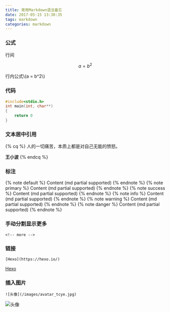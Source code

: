 ```yaml
---
title: 常用Markdown语法备忘
date: 2017-05-15 13:30:35
tags: markdown
categories: markdown
---
```


### 公式

行间

$$a = b^2$$

行内公式\\(a = b^2\\)

### 代码

```c++
#include<stdio.h>
int main(int, char**)
{
    return 0
}
```
<!-- more -->

### 文本居中引用

{% cq %}
人的一切痛苦，本质上都是对自己无能的愤怒。

**王小波**
{% endcq %}

### 标注
{% note default %} Content (md partial supported) {% endnote %}
{% note primary %} Content (md partial supported) {% endnote %}
{% note success %} Content (md partial supported) {% endnote %}
{% note info %} Content (md partial supported) {% endnote %}
{% note warning %} Content (md partial supported) {% endnote %}
{% note danger %} Content (md partial supported) {% endnote %}

### 手动分割显示更多
```
<!-- more -->
```

### 链接
```
[Hexo](https://hexo.io/)
```
[Hexo](https://hexo.io/)

### 插入图片
```
![头像](/images/avatar_tcye.jpg)
```
![头像](/images/avatar_tcye.jpg)